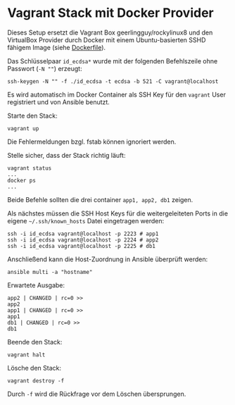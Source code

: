 # Vagrant Stack mit Docker Provider

Dieses Setup ersetzt die Vagrant Box geerlingguy/rockylinux8 und den
VirtualBox Provider durch Docker mit einem Ubuntu-basierten SSHD fähigem
Image (siehe [Dockerfile](./Dockerfile)).

Das Schlüsselpaar `id_ecdsa*` wurde mit der folgenden Befehlszeile ohne
Passwort (`-N ""`) erzeugt:

```shell
ssh-keygen -N "" -f ./id_ecdsa -t ecdsa -b 521 -C vagrant@localhost
```

Es wird automatisch im Docker Container als SSH Key für den `vagrant` User
registriert und von Ansible benutzt.

Starte den Stack:

```shell
vagrant up
```

Die Fehlermeldungen bzgl. fstab können ignoriert werden.

Stelle sicher, dass der Stack richtig läuft:

```shell
vagrant status
...
docker ps
...
```

Beide Befehle sollten die drei container `app1, app2, db1` zeigen.

Als nächstes müssen die SSH Host Keys für die weitergeleiteten Ports in die
eigene `~/.ssh/known_hosts` Datei eingetragen werden:

```shell
ssh -i id_ecdsa vagrant@localhost -p 2223 # app1
ssh -i id_ecdsa vagrant@localhost -p 2224 # app2
ssh -i id_ecdsa vagrant@localhost -p 2225 # db1
```

Anschließend kann die Host-Zuordnung in Ansible überprüft werden:

```shell
ansible multi -a "hostname"
```

Erwartete Ausgabe:

```text
app2 | CHANGED | rc=0 >>
app2
app1 | CHANGED | rc=0 >>
app1
db1 | CHANGED | rc=0 >>
db1
```

Beende den Stack:

```shell
vagrant halt
```

Lösche den Stack:

```shell
vagrant destroy -f
```

Durch `-f` wird die Rückfrage vor dem Löschen übersprungen.
